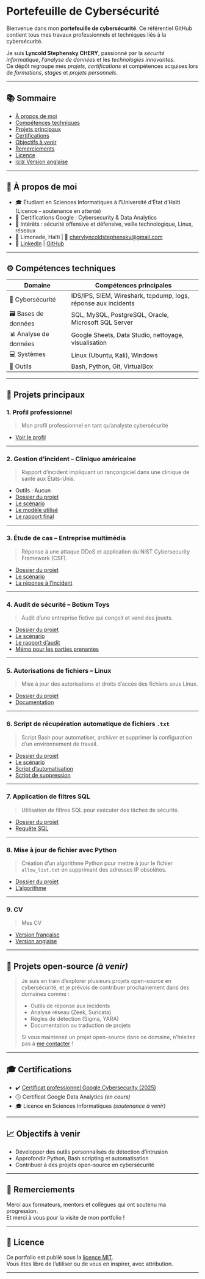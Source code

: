 # Portefeuille de Cybersécurité

Bienvenue dans mon **portefeuille de cybersécurité**. Ce référentiel GitHub contient tous mes travaux professionnels et techniques liés à la cybersécurité.

Je suis **Lyncold Stephensky CHERY**, passionné par la _sécurité informatique_, _l’analyse de données_ et les _technologies innovantes_.  
Ce dépôt regroupe mes _projets_, _certifications_ et compétences acquises lors de _formations_, _stages_ et _projets personnels_.

---

## 📚 Sommaire

- [À propos de moi](#à-propos-de-moi)
- [Compétences techniques](#compétences-techniques)
- [Projets principaux](#projets-principaux)
- [Certifications](#certifications)
- [Objectifs à venir](#objectifs-à-venir)
- [Remerciements](#remerciements)
- [Licence](#licence)
- [🇬🇧 Version anglaise](./README.md)

---

## 📜 À propos de moi

- 🎓 Étudiant en Sciences Informatiques à l’Université d’État d’Haïti (Licence – soutenance en attente)
- 📂 Certifications Google : Cybersecurity & Data Analytics
- 🧠 Intérêts : sécurité offensive et défensive, veille technologique, Linux, réseaux
- 📍 Limonade, Haïti | 📧 cherylyncoldstephensky@gmail.com  
- 🔗 [LinkedIn](https://www.linkedin.com/in/lyncold-stephensky-chery) | [GitHub](https://github.com/Lync97)

---

## ⚙️ Compétences techniques

| Domaine          | Compétences principales |
|------------------|-------------------------|
| 🔐 Cybersécurité  | IDS/IPS, SIEM, Wireshark, tcpdump, logs, réponse aux incidents |
| 🗃️ Bases de données | SQL, MySQL, PostgreSQL, Oracle, Microsoft SQL Server |
| 📊 Analyse de données | Google Sheets, Data Studio, nettoyage, visualisation |
| 💻 Systèmes        | Linux (Ubuntu, Kali), Windows |
| 🧪 Outils          | Bash, Python, Git, VirtualBox |

---

## 📁 Projets principaux

### 1. Profil professionnel
> Mon profil professionnel en tant qu’analyste cybersécurité

- [Voir le profil](./profil-professionnel/Profil_profesionnel-Lyncold_Stephensky_CHERY.pdf)

---

### 2. Gestion d’incident – Clinique américaine
> Rapport d’incident impliquant un rançongiciel dans une clinique de santé aux États-Unis.

- Outils : Aucun  
- [Dossier du projet](./gestion_incident/Ransomware_Incident_Clinic_US_2025/Incident_Response_Report.pdf)
- [Le scénario](./gestion_incident/Ransomware_Incident_Clinic_US_2025/Incident_Scenario.pdf)
- [Le modèle utilisé](./gestion_incident/Ransomware_Incident_Clinic_US_2025/Incident_Log_Template.pdf)
- [Le rapport final](./gestion_incident/Ransomware_Incident_Clinic_US_2025/Incident_Response_Report.pdf)

---

### 3. Étude de cas – Entreprise multimédia
> Réponse à une attaque DDoS et application du NIST Cybersecurity Framework (CSF).

- [Dossier du projet](./gestion_incident/the_incident_case_study_of_a_enterprise_multimedia/)
- [Le scénario](./gestion_incident/the_incident_case_study_of_a_enterprise_multimedia/cyber_security_incident_scenario.pdf)
- [La réponse à l’incident](./gestion_incident/the_incident_case_study_of_a_enterprise_multimedia/cyber_security_incident_response.pdf)

---

### 4. Audit de sécurité – Botium Toys
> Audit d’une entreprise fictive qui conçoit et vend des jouets.

- [Dossier du projet](./Audit/Botium_Toys/)
- [Le scénario](./Audit/Botium_Toys/Botium-toys_scenario.md)
- [Le rapport d’audit](./Audit/Botium_Toys/Botium_Toys_cybersecurity_audit_fictive_company.pdf)
- [Mémo pour les parties prenantes](./Audit/Botium_Toys/Botium_Toys_memo_for_stakeholders.pdf)

---

### 5. Autorisations de fichiers – Linux
> Mise à jour des autorisations et droits d’accès des fichiers sous Linux.

- [Dossier du projet](./linux_and_sql/linux/)
- [Documentation](./linux_and_sql/linux/relative_autorization_of_files_on_linux.pdf)

---

### 6. Script de récupération automatique de fichiers `.txt`
> Script Bash pour automatiser, archiver et supprimer la configuration d’un environnement de travail.

- [Dossier du projet](./linux_and_sql/linux/Project_Initializer/)
- [Le scénario](./linux_and_sql/linux/Project_Initializer/README.md)
- [Script d’automatisation](./linux_and_sql/linux/Project_Initializer/project_initializer.sh)
- [Script de suppression](./linux_and_sql/linux/Project_Initializer/remove_project_initializer.sh)

---

### 7. Application de filtres SQL
> Utilisation de filtres SQL pour exécuter des tâches de sécurité.

- [Dossier du projet](./linux_and_sql/sql/)
- [Requête SQL](./linux_and_sql/sql/apply_sql_filters.pdf)

---

### 8. Mise à jour de fichier avec Python
> Création d’un algorithme Python pour mettre à jour le fichier `allow_list.txt` en supprimant des adresses IP obsolètes.

- [Dossier du projet](./python/)
- [L’algorithme](./python/mettre_a_jour_un_fichier_python_avec_un_algorithme.pdf)

---

### 9. CV
> Mes CV

- [Version française](./cv/cv_fr.pdf)
- [Version anglaise](./cv/cv_en.pdf)

---

## 📂 Projets open-source *(à venir)*

> Je suis en train d’explorer plusieurs projets open-source en cybersécurité, et je prévois de contribuer prochainement dans des domaines comme :
>
> - Outils de réponse aux incidents
> - Analyse réseau (Zeek, Suricata)
> - Règles de détection (Sigma, YARA)
> - Documentation ou traduction de projets
>
> Si vous maintenez un projet open-source dans ce domaine, n’hésitez pas à [me contacter](mailto:cherylyncoldstephensky@gmail.com) !

---

## 🎓 Certifications

- ✔️ [Certificat professionnel Google Cybersecurity (2025)](https://www.credly.com/badges/3d6c1eb5-7afb-4141-a447-eccecd228f99)  
- 🕓 Certificat Google Data Analytics *(en cours)*  
- 🎓 Licence en Sciences Informatiques *(soutenance à venir)*

---

## 📈 Objectifs à venir

- Développer des outils personnalisés de détection d’intrusion  
- Approfondir Python, Bash scripting et automatisation  
- Contribuer à des projets open-source en cybersécurité

---

## 🙏 Remerciements

Merci aux formateurs, mentors et collègues qui ont soutenu ma progression.  
Et merci à vous pour la visite de mon portfolio !

---

## 📄 Licence

Ce portfolio est publié sous la [licence MIT](./LICENSE).  
Vous êtes libre de l’utiliser ou de vous en inspirer, avec attribution.

---
